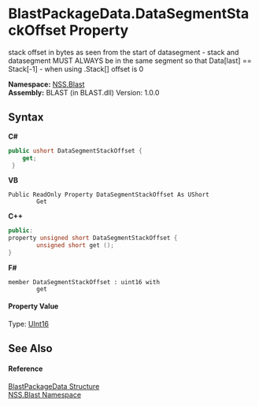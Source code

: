 # BlastPackageData.DataSegmentStackOffset Property 
 

stack offset in bytes as seen from the start of datasegment - stack and datasegment MUST ALWAYS be in the same segment so that Data[last] == Stack[-1] - when using .Stack[] offset is 0

**Namespace:**&nbsp;<a href="88b55311-4a89-0894-e27a-e157e443c7f7.md">NSS.Blast</a><br />**Assembly:**&nbsp;BLAST (in BLAST.dll) Version: 1.0.0

## Syntax

**C#**<br />
``` C#
public ushort DataSegmentStackOffset {
	get;
 }
```

**VB**<br />
``` VB
Public ReadOnly Property DataSegmentStackOffset As UShort
		Get
```

**C++**<br />
``` C++
public:
property unsigned short DataSegmentStackOffset {
		unsigned short get ();
}
```

**F#**<br />
``` F#
member DataSegmentStackOffset : uint16 with 
		get

```


#### Property Value
Type: <a href="https://docs.microsoft.com/dotnet/api/system.uint16" target="_blank" rel="noopener noreferrer">UInt16</a>

## See Also


#### Reference
<a href="08d36c75-b5dc-8eaf-5936-daa952653fa2.md">BlastPackageData Structure</a><br /><a href="88b55311-4a89-0894-e27a-e157e443c7f7.md">NSS.Blast Namespace</a><br />